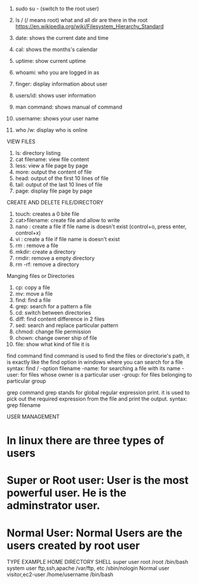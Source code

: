 1) sudo su - (switch to the root user)
2) ls / (/ means root) what and all dir are there in the root
https://en.wikipedia.org/wiki/Filesystem_Hierarchy_Standard

3) date: shows the current date and time
4) cal: shows the months's calendar
5)  uptime: show current uptime
6) whoami: who you are logged in as
7) finger: display information about user
8) users/id: shows user information
9) man command: shows manual of command
10)  username: shows your user name
11) who /w: display who is online

 VIEW FILES
 1) ls: directory listing
 2) cat filename: view file content
 3) less: view a file page by page
 4) more: output the content of file
 5) head: output of the first 10 lines of file
 6) tail: output of the last 10 lines of file
 7) page: display file page by page

 CREATE AND DELETE FILE/DIRECTORY
 1) touch: creates a 0 bite file
 2) cat>filename: create file and allow to write
 3) nano : create a file if file name is doesn't exist (control+o, press enter, 
   control+x)
 4) vi : create a file if file name is doesn't exist
 5) rm : remove a file
 6) mkdir: create a directory
 7) rmdir: remove a empty directory
 8) rm -rf: remove a directory

Manging files or Directories
1) cp: copy a file
2) mv: move a file
3) find: find a file
4) grep: search for a pattern a file
5) cd: switch between directories
6) diff: find content difference in 2 files
7) sed: search and replace particular pattern
8) chmod: change file permission
9) chown: change owner ship of file
10) file: show what kind of file it is

find command
  find command is used to find the files or directorie's path, it is exactly like the find option in windows where you can search for a file
     syntax: find / -option filename
        -name: for searching a file with its name
        -user: for files whose owner is a particular user
        -group:  for files belonging to particular group
        
grep command
  grep stands for global regular expression print.
  it is used to pick out the required expression from the file and print the 
   output.
     syntax: grep <patron> filename

USER MANAGEMENT
# In linux there are three types of users
# Super or Root user: User is the most powerful user. He is the adminstrator user.
# Normal User: Normal Users are the users created by root user
   TYPE              EXAMPLE     HOME DIRECTORY     SHELL
   super user        root         /root              /bin/bash
   system user       ftp,ssh,apache  /var/ftp, etc    /sbin/nologin
   Normal user       visitor,ec2-user /home/username   /bin/bash
